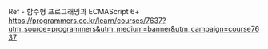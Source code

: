 Ref - 함수형 프로그래밍과 ECMAScript 6+
https://programmers.co.kr/learn/courses/7637?utm_source=programmers&utm_medium=banner&utm_campaign=course7637
